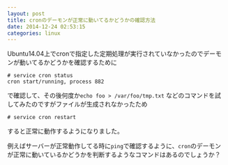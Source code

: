 ```yaml
---
layout: post
title: cronのデーモンが正常に動いてるかどうかの確認方法
date: 2014-12-24 02:53:15
categories: linux
---
```

<p>Ubuntu14.04上でcronで指定した定期処理が実行されていなかったのでデーモンが動いてるかどうかを確認するために</p>

```
# service cron status
cron start/running, process 882
```

<p>で確認して、その後何度か<code>echo foo &gt; /var/foo/tmp.txt</code> などのコマンドを試してみたのですがファイルが生成されなかったため </p>

```
# service cron restart
```

<p>すると正常に動作するようになりました。</p>

<p>例えばサーバーが正常動作してる時に<code>ping</code>で確認するように、<code>cron</code>のデーモンが正常に動いているかどうかを判断するようなコマンドはあるのでしょうか？</p>
